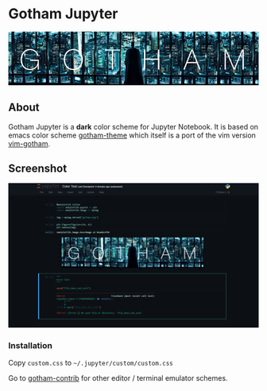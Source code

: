
# Gotham Jupyter

![logo](gotham.png)

## About

Gotham Jupyter is a **dark** color scheme for Jupyter Notebook. It is based on emacs color scheme [gotham-theme](https://github.com/wasamasa/gotham-theme) which itself is a port of the vim version [vim-gotham](https://github.com/whatyouhide/vim-gotham).

## Screenshot

![screenshot](screen.png)

### Installation

Copy `custom.css` to `~/.jupyter/custom/custom.css`

Go to [gotham-contrib](https://github.com/whatyouhide/gotham-contrib) for other editor / terminal emulator schemes.
